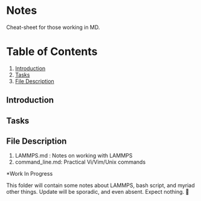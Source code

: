 # Notes
Cheat-sheet for those working in MD. 

# Table of Contents
1. [Introduction](#intro)
2. [Tasks](#tasks)
3. [File Description](#describe)

## Introduction

## Tasks

## File Description
1. LAMMPS.md : Notes on working with LAMMPS
2. command_line.md: Practical Vi/Vim/Unix commands

*Work In Progress

This folder will contain some notes about LAMMPS, bash script, and myriad other 
things. Update will be sporadic, and even absent. Expect nothing. :speak_no_evil:
